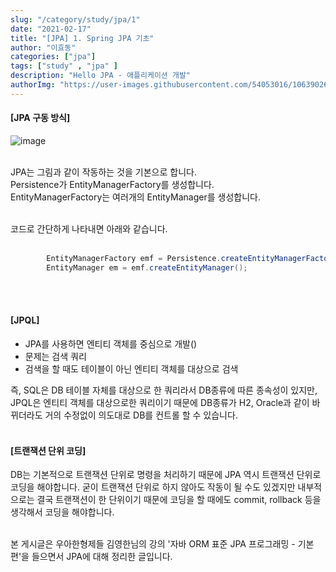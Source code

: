 ```yaml
---
slug: "/category/study/jpa/1"
date: "2021-02-17"
title: "[JPA] 1. Spring JPA 기초"
author: "이효동"
categories: ["jpa"]
tags: ["study" , "jpa" ]
description: "Hello JPA - 애플리케이션 개발"
authorImg: "https://user-images.githubusercontent.com/54053016/106390261-d4693200-642a-11eb-8ac8-eb8203cf74b9.png"
---
```



#### [JPA 구동 방식]
![image](https://user-images.githubusercontent.com/54053016/108169493-2359db80-713c-11eb-9cd9-84d64f661566.png)
<br><br>

JPA는 그림과 같이 작동하는 것을 기본으로 합니다.<br>
Persistence가 EntityManagerFactory를 생성합니다.<br>
EntityManagerFactory는 여러개의 EntityManager를 생성합니다.<br><br>

코드로 간단하게 나타내면 아래와 같습니다.<br><br>

```java
        EntityManagerFactory emf = Persistence.createEntityManagerFactory("hello");
        EntityManager em = emf.createEntityManager();
```
<br><br>

#### [JPQL]
- JPA를 사용하면 엔티티 객체를 중심으로 개발()
- 문제는 검색 쿼리
- 검색을 할 때도 테이블이 아닌 엔티티 객체를 대상으로 검색

즉, SQL은 DB 테이블 자체를 대상으로 한 쿼리라서 DB종류에 따른 종속성이 있지만, JPQL은 엔티티 객체를 대상으로한 쿼리이기 때문에 DB종류가 H2, Oracle과 같이 바뀌더라도 거의 수정없이 의도대로 DB를 컨트롤 할 수 있습니다.<br><br>

#### [트랜잭션 단위 코딩]
DB는 기본적으로 트랜잭션 단위로 명령을 처리하기 때문에 JPA 역시 트랜잭션 단위로 코딩을 해야합니다. 굳이 트랜잭션 단위로 하지 않아도 작동이 될 수도 있겠지만 내부적으로는 결국 트랜잭션이 한 단위이기 때문에 코딩을 할 때에도 commit, rollback 등을 생각해서 코딩을 해야합니다.<br><br>


 본 게시글은 우아한형제들 김영한님의 강의 '자바 ORM 표준 JPA 프로그래밍 - 기본편'을 들으면서 JPA에 대해 정리한 글입니다.<br>
